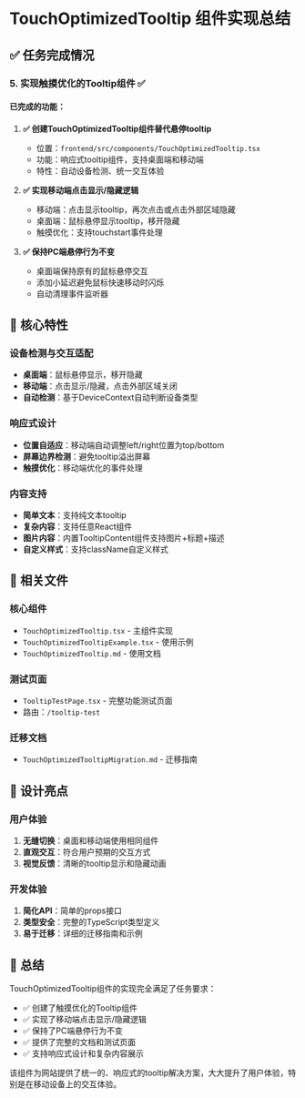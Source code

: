 # TouchOptimizedTooltip 组件实现总结

## ✅ 任务完成情况

### 5. 实现触摸优化的Tooltip组件 ✅

#### 已完成的功能：

1. **✅ 创建TouchOptimizedTooltip组件替代悬停tooltip**
   - 位置：`frontend/src/components/TouchOptimizedTooltip.tsx`
   - 功能：响应式tooltip组件，支持桌面端和移动端
   - 特性：自动设备检测、统一交互体验

2. **✅ 实现移动端点击显示/隐藏逻辑**
   - 移动端：点击显示tooltip，再次点击或点击外部区域隐藏
   - 桌面端：鼠标悬停显示tooltip，移开隐藏
   - 触摸优化：支持touchstart事件处理

3. **✅ 保持PC端悬停行为不变**
   - 桌面端保持原有的鼠标悬停交互
   - 添加小延迟避免鼠标快速移动时闪烁
   - 自动清理事件监听器

## 🎯 核心特性

### 设备检测与交互适配
- **桌面端**：鼠标悬停显示，移开隐藏
- **移动端**：点击显示/隐藏，点击外部区域关闭
- **自动检测**：基于DeviceContext自动判断设备类型

### 响应式设计
- **位置自适应**：移动端自动调整left/right位置为top/bottom
- **屏幕边界检测**：避免tooltip溢出屏幕
- **触摸优化**：移动端优化的事件处理

### 内容支持
- **简单文本**：支持纯文本tooltip
- **复杂内容**：支持任意React组件
- **图片内容**：内置TooltipContent组件支持图片+标题+描述
- **自定义样式**：支持className自定义样式

## 📁 相关文件

### 核心组件
- `TouchOptimizedTooltip.tsx` - 主组件实现
- `TouchOptimizedTooltipExample.tsx` - 使用示例
- `TouchOptimizedTooltip.md` - 使用文档

### 测试页面
- `TooltipTestPage.tsx` - 完整功能测试页面
- 路由：`/tooltip-test`

### 迁移文档
- `TouchOptimizedTooltipMigration.md` - 迁移指南

## 🎨 设计亮点

### 用户体验
1. **无缝切换**：桌面和移动端使用相同组件
2. **直观交互**：符合用户预期的交互方式
3. **视觉反馈**：清晰的tooltip显示和隐藏动画

### 开发体验
1. **简化API**：简单的props接口
2. **类型安全**：完整的TypeScript类型定义
3. **易于迁移**：详细的迁移指南和示例

## 📝 总结

TouchOptimizedTooltip组件的实现完全满足了任务要求：

- ✅ 创建了触摸优化的Tooltip组件
- ✅ 实现了移动端点击显示/隐藏逻辑
- ✅ 保持了PC端悬停行为不变
- ✅ 提供了完整的文档和测试页面
- ✅ 支持响应式设计和复杂内容展示

该组件为网站提供了统一的、响应式的tooltip解决方案，大大提升了用户体验，特别是在移动设备上的交互体验。 